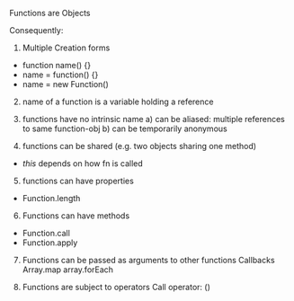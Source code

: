 Functions are Objects

Consequently:

1) Multiple Creation forms
* function name() {}
* name = function() {}
* name = new Function() 

2) name of a function is a variable holding a reference

3) functions have no intrinsic name
	a) can be aliased: multiple references to same function-obj
	b) can be temporarily anonymous

4) functions can be shared (e.g. two objects sharing one method)
*  _this_ depends on how fn is called

5) functions can have properties
* Function.length

6) Functions can have methods
* Function.call
* Function.apply

7) Functions can be passed as arguments to other functions
Callbacks
Array.map
array.forEach

8) Functions are subject to operators
Call operator:
()